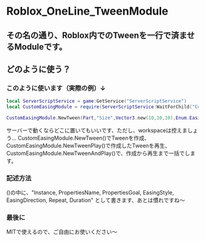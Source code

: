# Roblox_OneLine_TweenModule

## その名の通り、Roblox内でのTweenを一行で済ませるModuleです。

## どのように使う？

### このように使います（実際の例）↓

```lua:test.lua
local ServerScriptService = game:GetService("ServerScriptService")
local CustomEasingModule = require(ServerScriptService:WaitForChild("CustomEasingModule"))

CustomEasingModule.NewTween(Part,"Size",Vector3.new(10,10,10),Enum.EasingStyle.Sine,Enum.EasingDirection.InOut,0,3)
```

サーバーで動くならどこに置いてもいいです、ただし、workspaceは控えましょう...
CustomEasingModule.NewTween()でTweenを作成、
CustomEasingModule.NewTweenPlay()で作成したTweenを再生、
CustomEasingModule.NewTweenAndPlay()で、作成から再生まで一括でします。

### 記述方法
()の中に、"Instance, PropertiesName, PropertiesGoal, EasingStyle, EasingDirection, Repeat, Duration"
として書きます、あとは慣れですね〜

### 最後に
MITで使えるので、ご自由にお使いください〜
